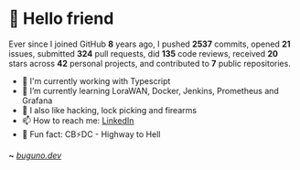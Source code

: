 # 🤖 Hello friend

Ever since I joined GitHub **8** years ago, I pushed **2537** commits, opened **21** issues, submitted **324** pull requests, did **135** code reviews, received **20** stars across **42** personal projects, and contributed to **7** public repositories.

- 🐍 I'm currently working with Typescript
- 🌱 I’m currently learning LoraWAN, Docker, Jenkins, Prometheus and Grafana
- 🔭 I also like hacking, lock picking and firearms
- 📫 How to reach me: [LinkedIn](https://www.linkedin.com/in/brunodesouzabezerra/)
- 🤡 Fun fact: CB⚡DC - Highway to Hell

**~** [_buguno.dev_](https://buguno.dev)
